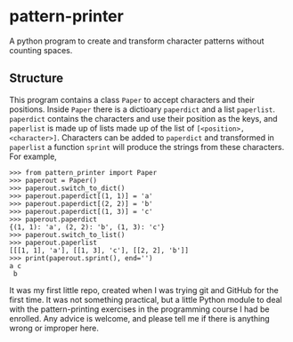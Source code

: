 # pattern-printer
A python program to create and transform character patterns without counting spaces.

## Structure
This program contains a class `Paper` to accept characters and their positions. Inside `Paper` there is a dictioary `paperdict` and a list `paperlist`. `paperdict` contains the characters and use their position as the keys, and `paperlist` is made up of lists made up of the list of `[<position>, <character>]`. Characters can be added to `paperdict` and transformed in `paperlist` a function `sprint` will produce the strings from these characters.
For example,
```
>>> from pattern_printer import Paper
>>> paperout = Paper()
>>> paperout.switch_to_dict()
>>> paperout.paperdict[(1, 1)] = 'a'
>>> paperout.paperdict[(2, 2)] = 'b'
>>> paperout.paperdict[(1, 3)] = 'c'
>>> paperout.paperdict
{(1, 1): 'a', (2, 2): 'b', (1, 3): 'c'}
>>> paperout.switch_to_list()
>>> paperout.paperlist
[[[1, 1], 'a'], [[1, 3], 'c'], [[2, 2], 'b']]
>>> print(paperout.sprint(), end='')
a c
 b
```

It was my first little repo, created when I was trying git and GitHub for the first time.
It was not something practical, but a little Python module to deal with the pattern-printing exercises in the programming course I had be enrolled. 
Any advice is welcome, and please tell me if there is anything wrong or improper here.
